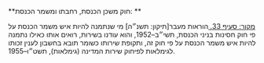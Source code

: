 **חוק משכן הכנסת, רחבתו ומשמר הכנסת: **

[מקור: סעיף 33. ](https://he.wikisource.org/wiki/%D7%97%D7%95%D7%A7-%D7%99%D7%A1%D7%95%D7%93:_%D7%94%D7%9B%D7%A0%D7%A1%D7%AA#%D7%A1%D7%A2%D7%99%D7%A3_33)
הוראות מעבר[תיקון: תשנ״ה]
מי שנתמנה להיות איש משמר הכנסת על פי חוק חסינות בניני הכנסת, תשי״ב–1952, והוא עודנו בשירות, רואים אותו כאילו נתמנה להיות איש משמר הכנסת על פי חוק זה, ותקופת שירותו כשומר תובא בחשבון לענין זכותו לגימלאות לפיחוק שירות המדינה (גימלאות), תשט״ו–1955.